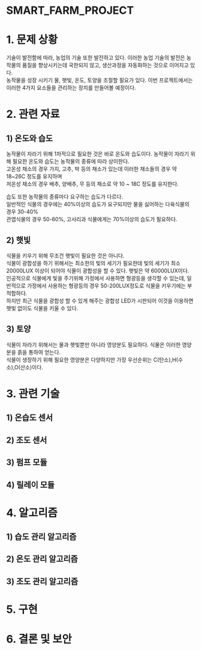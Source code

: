 # SMART_FARM_PROJECT

# 1. 문제 상황
기술이 발전함에 따라, 농업의 기술 또한 발전하고 있다. 이러한 농업 기술의 발전은 농작물의 품질을 향상시키는데 국한되지 않고, 생산과정을 자동화하는 것으로 이어지고 있다. <br>
농작물을 성장 시키기 물, 햇빛, 온도, 토양을 조절할 필요가 있다. 이번 프로젝트에서는 이러한 4가지 요소들을 관리하는 장치를 만들어볼 예정이다.

# 2. 관련 자료

## 1) 온도와 습도
농작물이 자라기 위해 1차적으로 필요한 것은 바로 온도와 습도이다.
농작물이 자라기 위해 필요한 온도와 습도는 농작물의 종류에 따라 상이한다.<br>
고온성 채소의 경우 가지, 고추, 박 등의 채소가 있는데 이러한 채소들의 경우 약 18~26C 정도를 유지하며<br>
저온성 채소의 경우 배추, 양배추, 무 등의 채소로 약 10 ~ 18C 정도를 유지한다.<br>

습도 또한 농작물의 종류마다 요구하는 습도가 다르다. <br>
일반적인 식물의 경우에는 40%이상의 습도가 요구되지만 물을 싫어하는 다육식물의 경우 30-40%
<br>관엽식물의 경우 50-60%, 고사리과 식물에게는 70%이상의 습도가 필요하다.

## 2) 햇빛
식물을 키우기 위해 무조건 햇빛이 필요한 것은 아니다. <br>
식물이 광합성을 하기 위해서는 최소한의 빛의 세기가 필요한데 빛의 세기가 최소 20000LUX 이상이 되어야 식물이 광합성을 할 수 있다. 햇빛은 약 60000LUX이다. <br>
인공적으로 식물에게 빛을 주기위해 가정에서 사용하면 형광등을 생각할 수 있는데, 일반적으로 가정에서 사용하는 형광등의 경우 50-200LUX정도로 식물을 키우기에는 부적합하다.<br>
하지만 최근 식물을 광합성 할 수 있게 해주는 광합성 LED가 시판되어 이것을 이용하면 햇빛 없이도 식물을 키울 수 있다.<br>

## 3) 토양
식물이 자라기 위해서는 물과 햇빛뿐만 아니라 영양분도 필요하다. 식물은 이러한 영양분을 흙을 통하여 얻는다.<br>
식물이 생장하기 위해 필요한 영양분은 다양하지만 가장 우선순위는 C(탄소),H(수소),O(산소)이다. <br>

# 3. 관련 기술

## 1) 온습도 센서

## 2) 조도 센서

## 3) 펌프 모듈

## 4) 릴레이 모듈 

# 4. 알고리즘
## 1) 습도 관리 알고리즘

## 2) 온도 관리 알고리즘

## 3) 조도 관리 알고리즘

# 5. 구현

# 6. 결론 및 보안
